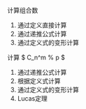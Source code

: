 计算组合数
1. 通过定义直接计算
2. 通过递推公式计算
3. 通过定义式的变形计算

计算 $ C_n^m % p $
1. 通过递推公式计算
2. 根据定义式计算
3. 通过定义式的变形计算
4. Lucas定理
